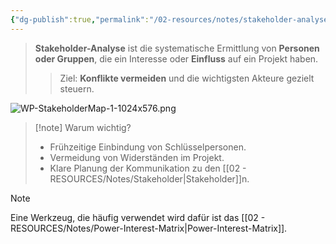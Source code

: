 ```yaml
---
{"dg-publish":true,"permalink":"/02-resources/notes/stakeholder-analyse/","tags":["projektmanagement","GFN/prüfungsrelevant/AP1/vorbereitung"],"noteIcon":"","updated":"2025-07-12T13:31:41.317+02:00"}
---
```


>**Stakeholder-Analyse** ist die systematische Ermittlung von **Personen oder Gruppen**, die ein Interesse oder **Einfluss** auf ein Projekt haben.
> 
>> Ziel: **Konflikte vermeiden** und die wichtigsten Akteure gezielt steuern.

![WP-StakeholderMap-1-1024x576.png](/img/user/02%20-%20RESOURCES/Files/WP-StakeholderMap-1-1024x576.png)
> [!note] Warum wichtig?
> 
> - Frühzeitige Einbindung von Schlüsselpersonen.
> - Vermeidung von Widerständen im Projekt.
> - Klare Planung der Kommunikation zu den [[02 - RESOURCES/Notes/Stakeholder\|Stakeholder]]n.

>[!note]
>Eine Werkzeug, die häufig verwendet wird dafür ist das [[02 - RESOURCES/Notes/Power-Interest-Matrix\|Power-Interest-Matrix]].

